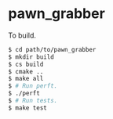 # pawn_grabber

To build.
```bash
$ cd path/to/pawn_grabber
$ mkdir build
$ cs build
$ cmake ..
$ make all
$ # Run perft.
$ ./perft
$ # Run tests.
$ make test
```

